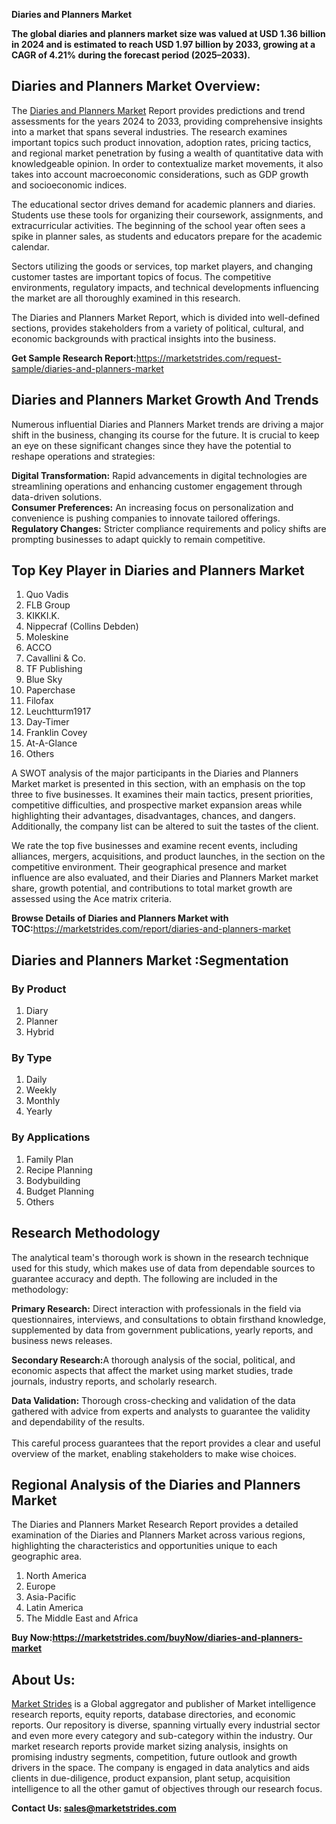 <p><strong>Diaries and Planners Market</strong></p>
<p><strong>The global diaries and planners market size was valued at USD 1.36 billion in 2024 and is estimated to reach USD 1.97 billion by 2033, growing at a CAGR of 4.21% during the forecast period (2025&ndash;2033).</strong></p>
<h2>Diaries and Planners Market Overview:</h2>
<p>The <a href="https://marketstrides.com/report/diaries-and-planners-market">Diaries and Planners Market</a> Report provides predictions and trend assessments for the years 2024 to 2033, providing comprehensive insights into a market that spans several industries. The research examines important topics such product innovation, adoption rates, pricing tactics, and regional market penetration by fusing a wealth of quantitative data with knowledgeable opinion. In order to contextualize market movements, it also takes into account macroeconomic considerations, such as GDP growth and socioeconomic indices.</p>
<p>The educational sector drives demand for academic planners and diaries. Students use these tools for organizing their coursework, assignments, and extracurricular activities. The beginning of the school year often sees a spike in planner sales, as students and educators prepare for the academic calendar.</p>
<p>Sectors utilizing the goods or services, top market players, and changing customer tastes are important topics of focus. The competitive environments, regulatory impacts, and technical developments influencing the market are all thoroughly examined in this research.</p>
<p>The Diaries and Planners Market Report, which is divided into well-defined sections, provides stakeholders from a variety of political, cultural, and economic backgrounds with practical insights into the business.</p>
<p><strong>Get Sample Research Report:</strong><a href="https://marketstrides.com/request-sample/diaries-and-planners-market">https://marketstrides.com/request-sample/diaries-and-planners-market</a></p>
<h2>Diaries and Planners Market Growth And Trends</h2>
<p>Numerous influential Diaries and Planners Market trends are driving a major shift in the business, changing its course for the future. It is crucial to keep an eye on these significant changes since they have the potential to reshape operations and strategies:</p>
<p><strong>Digital Transformation:</strong> Rapid advancements in digital technologies are streamlining operations and enhancing customer engagement through data-driven solutions.<br /><strong>Consumer Preferences:</strong> An increasing focus on personalization and convenience is pushing companies to innovate tailored offerings.<br /><strong>Regulatory Changes:</strong> Stricter compliance requirements and policy shifts are prompting businesses to adapt quickly to remain competitive.</p>
<h2>Top Key Player in Diaries and Planners Market</h2>
<ol>
<li>Quo Vadis</li>
<li>FLB Group</li>
<li>KIKKI.K.</li>
<li>Nippecraf (Collins Debden)</li>
<li>Moleskine</li>
<li>ACCO</li>
<li>Cavallini &amp; Co.</li>
<li>TF Publishing</li>
<li>Blue Sky</li>
<li>Paperchase</li>
<li>Filofax</li>
<li>Leuchtturm1917</li>
<li>Day-Timer</li>
<li>Franklin Covey</li>
<li>At-A-Glance</li>
<li>Others</li>
</ol>
<p>A SWOT analysis of the major participants in the Diaries and Planners Market market is presented in this section, with an emphasis on the top three to five businesses. It examines their main tactics, present priorities, competitive difficulties, and prospective market expansion areas while highlighting their advantages, disadvantages, chances, and dangers. Additionally, the company list can be altered to suit the tastes of the client.</p>
<p>We rate the top five businesses and examine recent events, including alliances, mergers, acquisitions, and product launches, in the section on the competitive environment. Their geographical presence and market influence are also evaluated, and their Diaries and Planners Market market share, growth potential, and contributions to total market growth are assessed using the Ace matrix criteria.</p>
<p><strong>Browse Details of Diaries and Planners Market with TOC:</strong><a href="https://marketstrides.com/report/diaries-and-planners-market">https://marketstrides.com/report/diaries-and-planners-market</a></p>
<h2>Diaries and Planners Market :Segmentation</h2>
<h3>By Product</h3>
<ol>
<li>Diary</li>
<li>Planner</li>
<li>Hybrid</li>
</ol>
<h3>By Type</h3>
<ol>
<li>Daily</li>
<li>Weekly</li>
<li>Monthly</li>
<li>Yearly</li>
</ol>
<h3>By Applications</h3>
<ol>
<li>Family Plan</li>
<li>Recipe Planning</li>
<li>Bodybuilding</li>
<li>Budget Planning</li>
<li>Others</li>
</ol>
<h2>Research Methodology</h2>
<p>The analytical team's thorough work is shown in the research technique used for this study, which makes use of data from dependable sources to guarantee accuracy and depth. The following are included in the methodology:</p>
<p><strong>Primary Research:</strong> Direct interaction with professionals in the field via questionnaires, interviews, and consultations to obtain firsthand knowledge, supplemented by data from government publications, yearly reports, and business news releases.</p>
<p><strong>Secondary Research:</strong>A&nbsp;thorough analysis of the social, political, and economic aspects that affect the market using market studies, trade journals, industry reports, and scholarly research.</p>
<p><strong>Data Validation:</strong>&nbsp;Thorough cross-checking and validation of the data gathered with advice from experts and analysts to guarantee the validity and dependability of the results. <br /><br />This careful process guarantees that the report provides a clear and useful overview of the market, enabling stakeholders to make wise choices.</p>
<h2>Regional Analysis of the Diaries and Planners Market</h2>
<p>The Diaries and Planners Market Research Report provides a detailed examination of the Diaries and Planners Market across various regions, highlighting the characteristics and opportunities unique to each geographic area.</p>
<ol>
<li>North America</li>
<li>Europe</li>
<li>Asia-Pacific</li>
<li>Latin America</li>
<li>The Middle East and Africa</li>
</ol>
<p><strong>Buy Now:<a href="https://marketstrides.com/buyNow/diaries-and-planners-market?price=single_price">https://marketstrides.com/buyNow/diaries-and-planners-market</a></strong></p>
<h2>About Us:</h2>
<p><a href="https://marketstrides.com/">Market Strides</a> is a Global aggregator and publisher of Market intelligence research reports, equity reports, database directories, and economic reports. Our repository is diverse, spanning virtually every industrial sector and even more every category and sub-category within the industry. Our market research reports provide market sizing analysis, insights on promising industry segments, competition, future outlook and growth drivers in the space. The company is engaged in data analytics and aids clients in due-diligence, product expansion, plant setup, acquisition intelligence to all the other gamut of objectives through our research focus.</p>
<p><strong>Contact Us: <a href="mailto:sales@marketstrides.com">sales@marketstrides.com</a></strong></p>
